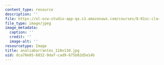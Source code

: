 ```yaml
---
content_type: resource
description: ''
file: https://ol-ocw-studio-app-qa.s3.amazonaws.com/courses/8-01sc-classical-mechanics-fall-2016/dca70e0568329dafcad9675b02d5e14b_analiabarrantes_110x110.jpg
file_type: image/jpeg
image_metadata:
  caption: ''
  credit: ''
  image-alt: ''
resourcetype: Image
title: analiabarrantes_110x110.jpg
uid: dca70e05-6832-9daf-cad9-675b02d5e14b
---
```

